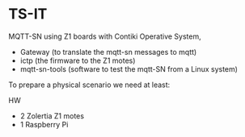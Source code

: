 # TS-IT

MQTT-SN using Z1 boards with Contiki Operative System,

* Gateway (to translate the mqtt-sn messages to mqtt)
* ictp (the firmware to the Z1 motes)
* mqtt-sn-tools (software to test the mqtt-SN from a Linux system)

To prepare a physical scenario we need at least:

HW
- 2 Zolertia Z1 motes
- 1 Raspberry Pi